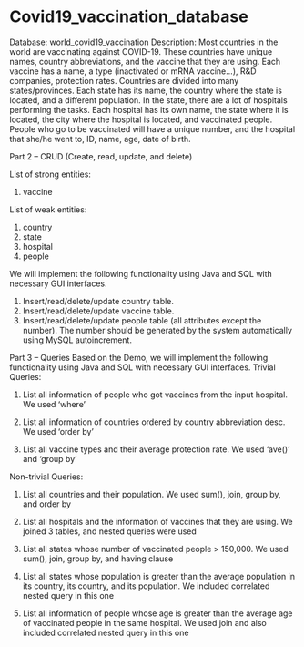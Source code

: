 # Covid19_vaccination_database
Database: world_covid19_vaccination
Description:
Most countries in the world are vaccinating against COVID-19. These countries have unique names, country abbreviations, and the vaccine that they are using. Each vaccine has a name, a type (inactivated or mRNA vaccine...), R&D companies, protection rates. Countries are divided into many states/provinces. Each state has its name, the country where the state is located, and a different population. In the state, there are a lot of hospitals performing the tasks. Each hospital has its own name, the state where it is located, the city where the hospital is located, and vaccinated people. People who go to be vaccinated will have a unique number, and the hospital that she/he went to, ID, name, age, date of birth.


Part 2 – CRUD (Create, read, update, and delete)

List of strong entities:
1. vaccine

List of weak entities:
1. country
2. state 
3. hospital
4. people

We will implement the following functionality using Java and SQL with necessary GUI interfaces.
1. Insert/read/delete/update country table.
2. Insert/read/delete/update vaccine table.
3. Insert/read/delete/update people table (all attributes except the number). The number should be generated by the system automatically using MySQL autoincrement.
 



Part 3 – Queries 
Based on the Demo, we will implement the following functionality using Java and SQL with necessary GUI interfaces.
Trivial Queries:

1. List all information of people who got vaccines from the input hospital.
 We used ‘where’

2. List all information of countries ordered by country abbreviation desc.
 We used ‘order by’

3. List all vaccine types and their average protection rate.
 We used ‘ave()’ and ‘group by’

Non-trivial Queries:

1. List all countries and their population.
 We used sum(), join, group by, and order by

2. List all hospitals and the information of vaccines that they are using.
 We joined 3 tables, and nested queries were used

3. List all states whose number of vaccinated people > 150,000.
 We used sum(), join, group by, and having clause

4. List all states whose population is greater than the average population in its country, its country, and its population.
 We included correlated nested query in this one

5. List all information of people whose age is greater than the average age of vaccinated people in the same hospital.
 We used join and also included correlated nested query in this one
